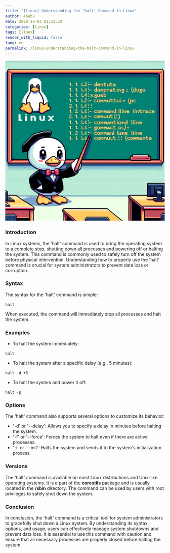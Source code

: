 ```yaml
---
title: "[linux] Understanding the 'halt' Command in Linux"
author: 46ebu
date: 2020-12-03 01:23:38 
categories: [linux]
tags: [linux]
render_with_liquid: false
lang: en
permalink: /linux-understanding-the-halt-command-in-linux
---
```


![Intro](/assets/img/post/linux.png)
### Introduction
In Linux systems, the 'halt' command is used to bring the operating system to a complete stop, shutting down all processes and powering off or halting the system. This command is commonly used to safely turn off the system before physical intervention. Understanding how to properly use the 'halt' command is crucial for system administrators to prevent data loss or corruption.

### Syntax
The syntax for the 'halt' command is simple:
```
halt
```
When executed, the command will immediately stop all processes and halt the system.

### Examples
- To halt the system immediately:
```
halt
```
- To halt the system after a specific delay (e.g., 5 minutes):
```
halt -d +5
```
- To halt the system and power it off:
```
halt -p
```

### Options
The 'halt' command also supports several options to customize its behavior:
- '-d' or '--delay': Allows you to specify a delay in minutes before halting the system.
- '-f' or '--force': Forces the system to halt even if there are active processes.
- '-i' or '--init': Halts the system and sends it to the system's initialization process.

### Versions
The 'halt' command is available on most Linux distributions and Unix-like operating systems. It is a part of the **coreutils** package and is usually located in the **/sbin** directory. The command can be used by users with root privileges to safely shut down the system.

### Conclusion
In conclusion, the 'halt' command is a critical tool for system administrators to gracefully shut down a Linux system. By understanding its syntax, options, and usage, users can effectively manage system shutdowns and prevent data loss. It is essential to use this command with caution and ensure that all necessary processes are properly closed before halting the system.